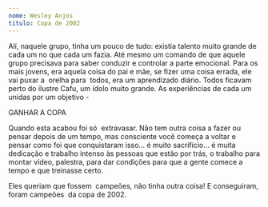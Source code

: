 ```yaml
---
nome: Wesley Anjos
titulo: Copa de 2002
---
```


Alí, naquele grupo, tinha um pouco de tudo: existia talento muito grande de cada um no que cada um fazia. Até mesmo um comando de que aquele grupo precisava para saber conduzir e controlar a parte emocional. Para os mais jovens, era aquela coisa do pai e mãe, se fizer uma coisa errada, ele vai puxar a  orelha para  todos, era um aprendizado diário. Todos ficavam  perto do ilustre  Cafu, um ídolo muito grande. As experiências de cada um unidas por um objetivo -

GANHAR A COPA

Quando esta acabou foi só  extravasar. Não tem outra coisa a fazer ou pensar depois de um tempo, mas consciente você começa a voltar e pensar como foi que conquistaram isso... é muito sacrifício... é muita dedicação e trabalho intenso às pessoas que estão por trás, o trabalho para montar vídeo, palestra, para dar condições para que a gente comece a tempo e que treinasse certo.

Eles queriam que fossem  campeões, não tinha outra coisa! E conseguiram, foram campeões  da copa de 2002.

